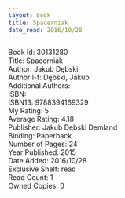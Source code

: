 ```yaml
---
layout: book
title: Spacerniak
date_read: 2016/10/28
---
```


Book Id: 30131280<br />
Title: Spacerniak<br />
Author: Jakub Dębski<br />
Author l-f: Dębski, Jakub<br />
Additional Authors: <br />
ISBN: <br />
ISBN13: 9788394169329<br />
My Rating: 5<br />
Average Rating: 4.18<br />
Publisher: Jakub Dębski Demland<br />
Binding: Paperback<br />
Number of Pages: 24<br />
Year Published: 2015<br />
Date Added: 2016/10/28<br />
Exclusive Shelf: read<br />
Read Count: 1<br />
Owned Copies: 0<br />

